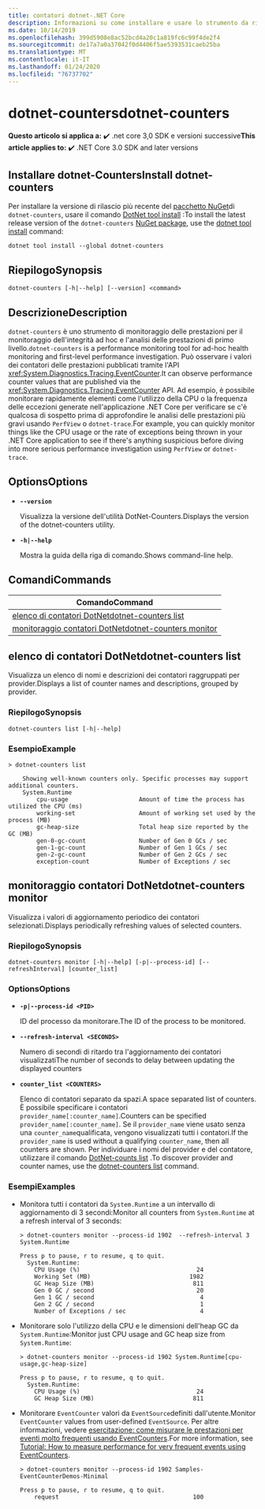 ```yaml
---
title: contatori dotnet-.NET Core
description: Informazioni su come installare e usare lo strumento da riga di comando DotNet-Counter.
ms.date: 10/14/2019
ms.openlocfilehash: 399d5908e8ac52bcd4a20c1a819fc6c99f4de2f4
ms.sourcegitcommit: de17a7a0a37042f0d4406f5ae5393531caeb25ba
ms.translationtype: MT
ms.contentlocale: it-IT
ms.lasthandoff: 01/24/2020
ms.locfileid: "76737702"
---
```

# <a name="dotnet-counters"></a><span data-ttu-id="f3246-103">dotnet-counters</span><span class="sxs-lookup"><span data-stu-id="f3246-103">dotnet-counters</span></span>

<span data-ttu-id="f3246-104">**Questo articolo si applica a:** ✔️ .net core 3,0 SDK e versioni successive</span><span class="sxs-lookup"><span data-stu-id="f3246-104">**This article applies to:** ✔️ .NET Core 3.0 SDK and later versions</span></span>

## <a name="install-dotnet-counters"></a><span data-ttu-id="f3246-105">Installare dotnet-Counters</span><span class="sxs-lookup"><span data-stu-id="f3246-105">Install dotnet-counters</span></span>

<span data-ttu-id="f3246-106">Per installare la versione di rilascio più recente del [pacchetto NuGet](https://www.nuget.org/packages/dotnet-counters)di `dotnet-counters`, usare il comando [DotNet tool install](../tools/dotnet-tool-install.md) :</span><span class="sxs-lookup"><span data-stu-id="f3246-106">To install the latest release version of the `dotnet-counters` [NuGet package](https://www.nuget.org/packages/dotnet-counters), use the [dotnet tool install](../tools/dotnet-tool-install.md) command:</span></span>

```dotnetcli
dotnet tool install --global dotnet-counters
```

## <a name="synopsis"></a><span data-ttu-id="f3246-107">Riepilogo</span><span class="sxs-lookup"><span data-stu-id="f3246-107">Synopsis</span></span>

```console
dotnet-counters [-h|--help] [--version] <command>
```

## <a name="description"></a><span data-ttu-id="f3246-108">Descrizione</span><span class="sxs-lookup"><span data-stu-id="f3246-108">Description</span></span>

<span data-ttu-id="f3246-109">`dotnet-counters` è uno strumento di monitoraggio delle prestazioni per il monitoraggio dell'integrità ad hoc e l'analisi delle prestazioni di primo livello.</span><span class="sxs-lookup"><span data-stu-id="f3246-109">`dotnet-counters` is a performance monitoring tool for ad-hoc health monitoring and first-level performance investigation.</span></span> <span data-ttu-id="f3246-110">Può osservare i valori dei contatori delle prestazioni pubblicati tramite l'API <xref:System.Diagnostics.Tracing.EventCounter>.</span><span class="sxs-lookup"><span data-stu-id="f3246-110">It can observe performance counter values that are published via the <xref:System.Diagnostics.Tracing.EventCounter> API.</span></span> <span data-ttu-id="f3246-111">Ad esempio, è possibile monitorare rapidamente elementi come l'utilizzo della CPU o la frequenza delle eccezioni generate nell'applicazione .NET Core per verificare se c'è qualcosa di sospetto prima di approfondire le analisi delle prestazioni più gravi usando `PerfView` o `dotnet-trace`.</span><span class="sxs-lookup"><span data-stu-id="f3246-111">For example, you can quickly monitor things like the CPU usage or the rate of exceptions being thrown in your .NET Core application to see if there's anything suspicious before diving into more serious performance investigation using `PerfView` or `dotnet-trace`.</span></span>

## <a name="options"></a><span data-ttu-id="f3246-112">Options</span><span class="sxs-lookup"><span data-stu-id="f3246-112">Options</span></span>

- **`--version`**

  <span data-ttu-id="f3246-113">Visualizza la versione dell'utilità DotNet-Counters.</span><span class="sxs-lookup"><span data-stu-id="f3246-113">Displays the version of the dotnet-counters utility.</span></span>

- **`-h|--help`**

  <span data-ttu-id="f3246-114">Mostra la guida della riga di comando.</span><span class="sxs-lookup"><span data-stu-id="f3246-114">Shows command-line help.</span></span>

## <a name="commands"></a><span data-ttu-id="f3246-115">Comandi</span><span class="sxs-lookup"><span data-stu-id="f3246-115">Commands</span></span>

| <span data-ttu-id="f3246-116">Comando</span><span class="sxs-lookup"><span data-stu-id="f3246-116">Command</span></span>                                             |
| --------------------------------------------------- |
| [<span data-ttu-id="f3246-117">elenco di contatori DotNet</span><span class="sxs-lookup"><span data-stu-id="f3246-117">dotnet-counters list</span></span>](#dotnet-counters-list)       |
| [<span data-ttu-id="f3246-118">monitoraggio contatori DotNet</span><span class="sxs-lookup"><span data-stu-id="f3246-118">dotnet-counters monitor</span></span>](#dotnet-counters-monitor) |

## <a name="dotnet-counters-list"></a><span data-ttu-id="f3246-119">elenco di contatori DotNet</span><span class="sxs-lookup"><span data-stu-id="f3246-119">dotnet-counters list</span></span>

<span data-ttu-id="f3246-120">Visualizza un elenco di nomi e descrizioni dei contatori raggruppati per provider.</span><span class="sxs-lookup"><span data-stu-id="f3246-120">Displays a list of counter names and descriptions, grouped by provider.</span></span>

### <a name="synopsis"></a><span data-ttu-id="f3246-121">Riepilogo</span><span class="sxs-lookup"><span data-stu-id="f3246-121">Synopsis</span></span>

```console
dotnet-counters list [-h|--help]
```

### <a name="example"></a><span data-ttu-id="f3246-122">Esempio</span><span class="sxs-lookup"><span data-stu-id="f3246-122">Example</span></span>

```console
> dotnet-counters list

    Showing well-known counters only. Specific processes may support additional counters.
    System.Runtime
        cpu-usage                    Amount of time the process has utilized the CPU (ms)
        working-set                  Amount of working set used by the process (MB)
        gc-heap-size                 Total heap size reported by the GC (MB)
        gen-0-gc-count               Number of Gen 0 GCs / sec
        gen-1-gc-count               Number of Gen 1 GCs / sec
        gen-2-gc-count               Number of Gen 2 GCs / sec
        exception-count              Number of Exceptions / sec
```

## <a name="dotnet-counters-monitor"></a><span data-ttu-id="f3246-123">monitoraggio contatori DotNet</span><span class="sxs-lookup"><span data-stu-id="f3246-123">dotnet-counters monitor</span></span>

<span data-ttu-id="f3246-124">Visualizza i valori di aggiornamento periodico dei contatori selezionati.</span><span class="sxs-lookup"><span data-stu-id="f3246-124">Displays periodically refreshing values of selected counters.</span></span>

### <a name="synopsis"></a><span data-ttu-id="f3246-125">Riepilogo</span><span class="sxs-lookup"><span data-stu-id="f3246-125">Synopsis</span></span>

```console
dotnet-counters monitor [-h|--help] [-p|--process-id] [--refreshInterval] [counter_list]
```

### <a name="options"></a><span data-ttu-id="f3246-126">Options</span><span class="sxs-lookup"><span data-stu-id="f3246-126">Options</span></span>

- **`-p|--process-id <PID>`**

  <span data-ttu-id="f3246-127">ID del processo da monitorare.</span><span class="sxs-lookup"><span data-stu-id="f3246-127">The ID of the process to be monitored.</span></span>

- **`--refresh-interval <SECONDS>`**

  <span data-ttu-id="f3246-128">Numero di secondi di ritardo tra l'aggiornamento dei contatori visualizzati</span><span class="sxs-lookup"><span data-stu-id="f3246-128">The number of seconds to delay between updating the displayed counters</span></span>

- **`counter_list <COUNTERS>`**

  <span data-ttu-id="f3246-129">Elenco di contatori separato da spazi.</span><span class="sxs-lookup"><span data-stu-id="f3246-129">A space separated list of counters.</span></span> <span data-ttu-id="f3246-130">È possibile specificare i contatori `provider_name[:counter_name]`.</span><span class="sxs-lookup"><span data-stu-id="f3246-130">Counters can be specified `provider_name[:counter_name]`.</span></span> <span data-ttu-id="f3246-131">Se il `provider_name` viene usato senza una `counter_name`qualificata, vengono visualizzati tutti i contatori.</span><span class="sxs-lookup"><span data-stu-id="f3246-131">If the `provider_name` is used without a qualifying `counter_name`, then all counters are shown.</span></span> <span data-ttu-id="f3246-132">Per individuare i nomi del provider e del contatore, utilizzare il comando [DotNet-counts list](#dotnet-counters-list) .</span><span class="sxs-lookup"><span data-stu-id="f3246-132">To discover provider and counter names, use the [dotnet-counters list](#dotnet-counters-list) command.</span></span>

### <a name="examples"></a><span data-ttu-id="f3246-133">Esempi</span><span class="sxs-lookup"><span data-stu-id="f3246-133">Examples</span></span>

- <span data-ttu-id="f3246-134">Monitora tutti i contatori da `System.Runtime` a un intervallo di aggiornamento di 3 secondi:</span><span class="sxs-lookup"><span data-stu-id="f3246-134">Monitor all counters from `System.Runtime` at a refresh interval of 3 seconds:</span></span>

  ```console
  > dotnet-counters monitor --process-id 1902  --refresh-interval 3 System.Runtime

  Press p to pause, r to resume, q to quit.
    System.Runtime:
      CPU Usage (%)                                 24
      Working Set (MB)                            1982
      GC Heap Size (MB)                            811
      Gen 0 GC / second                             20
      Gen 1 GC / second                              4
      Gen 2 GC / second                              1
      Number of Exceptions / sec                     4
  ```

- <span data-ttu-id="f3246-135">Monitorare solo l'utilizzo della CPU e le dimensioni dell'heap GC da `System.Runtime`:</span><span class="sxs-lookup"><span data-stu-id="f3246-135">Monitor just CPU usage and GC heap size from `System.Runtime`:</span></span>

  ```console
  > dotnet-counters monitor --process-id 1902 System.Runtime[cpu-usage,gc-heap-size]

  Press p to pause, r to resume, q to quit.
    System.Runtime:
      CPU Usage (%)                                 24
      GC Heap Size (MB)                            811
  ```

- <span data-ttu-id="f3246-136">Monitorare `EventCounter` valori da `EventSource`definiti dall'utente.</span><span class="sxs-lookup"><span data-stu-id="f3246-136">Monitor `EventCounter` values from user-defined `EventSource`.</span></span> <span data-ttu-id="f3246-137">Per altre informazioni, vedere [esercitazione: come misurare le prestazioni per eventi molto frequenti usando EventCounters](https://github.com/dotnet/runtime/blob/master/src/libraries/System.Diagnostics.Tracing/documentation/EventCounterTutorial.md).</span><span class="sxs-lookup"><span data-stu-id="f3246-137">For more information, see [Tutorial: How to measure performance for very frequent events using EventCounters](https://github.com/dotnet/runtime/blob/master/src/libraries/System.Diagnostics.Tracing/documentation/EventCounterTutorial.md).</span></span>

  ```console
  > dotnet-counters monitor --process-id 1902 Samples-EventCounterDemos-Minimal

  Press p to pause, r to resume, q to quit.
      request                                      100
  ```
